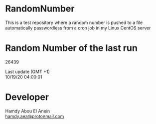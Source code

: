 # RandomNumber    
This is a test repository where a random number is pushed to a file automatically passwordless from a cron job in my Linux CentOS server    
# Random Number of the last run   
26439
      
Last update (GMT +1)    
10/19/20 04:00:01
# Developer    
Hamdy Abou El Anein   
hamdy.aea@protonmail.com
